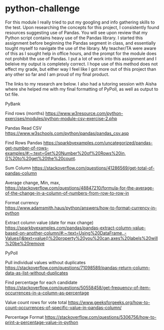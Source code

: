 # python-challenge

For this module I really tried to put my googling and info gathering skills to the test. Upon researching the concepts for this project, I consistently found resources suggesting use of Pandas. You will see upon review that my Python script contains heavy use of the Pandas library. I started this assignment before beginning the Pandas segment in class, and essentially tought myself to navigate the use of the library. My teacher/TA were aware of this as I sought help in office hours, and the prompt for the module does not prohibit the use of Pandas. I put a lot of work into this assignment and I beleive my output is completely correct. I hope use of this method does not effect my grade, but either way I feel like I got more out of this project than any other so far and I am proud of my final product.

The links to my research are below. I also had a tutoring session with Aisha where she helped me with my final formatting of PyPoll, as well as output to txt file.

PyBank

Find rows (months)
https://www.w3resource.com/python-exercises/modules/python-module-csv-exercise-2.php

Pandas Read CSV
https://www.w3schools.com/python/pandas/pandas_csv.asp

Find Rows Pandas
https://sparkbyexamples.com/uncategorized/pandas-get-number-of-rows-examples/#:~:text=Get%20Number%20of%20Rows%20in,()%20to%20get%20the%20count.

Sum Column
https://stackoverflow.com/questions/41286569/get-total-of-pandas-column

Average change, Min, max,
https://stackoverflow.com/questions/48847210/formula-for-the-average-of-the-change-in-a-column-of-numbers-from-row-to-row-in

Format currency\
https://www.adamsmith.haus/python/answers/how-to-format-currency-in-python

Extract column value (date for max change)
https://sparkbyexamples.com/pandas/pandas-extract-column-value-based-on-another-column/#:~:text=Using%20DataFrame.,-Values()&text=value()%20property%20you%20can,axes%20labels%20will%20be%20remove

PyPoll

Pull individual values without duplicates
https://stackoverflow.com/questions/71098589/pandas-return-column-data-as-list-without-duplicates

Find percentage for each candidate
https://stackoverflow.com/questions/50558458/get-frequency-of-item-occurrences-in-a-column-as-percentage

Value count rows for vote total
https://www.geeksforgeeks.org/how-to-count-occurrences-of-specific-value-in-pandas-column/

Percentage Format
https://stackoverflow.com/questions/5306756/how-to-print-a-percentage-value-in-python

